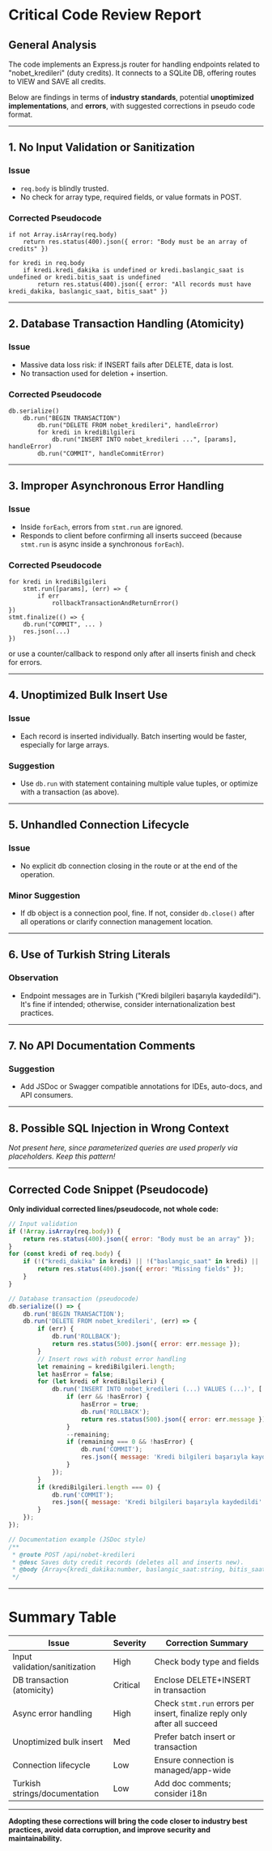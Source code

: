 # Critical Code Review Report

## General Analysis

The code implements an Express.js router for handling endpoints related to "nobet_kredileri" (duty credits). It connects to a SQLite DB, offering routes to VIEW and SAVE all credits.

Below are findings in terms of **industry standards**, potential **unoptimized implementations**, and **errors**, with suggested corrections in pseudo code format.

---

## 1. **No Input Validation or Sanitization**

### Issue
- `req.body` is blindly trusted.
- No check for array type, required fields, or value formats in POST.

### Corrected Pseudocode
```
if not Array.isArray(req.body)
    return res.status(400).json({ error: "Body must be an array of credits" })

for kredi in req.body
    if kredi.kredi_dakika is undefined or kredi.baslangic_saat is undefined or kredi.bitis_saat is undefined
        return res.status(400).json({ error: "All records must have kredi_dakika, baslangic_saat, bitis_saat" })
```

---

## 2. **Database Transaction Handling (Atomicity)**

### Issue
- Massive data loss risk: if INSERT fails after DELETE, data is lost.
- No transaction used for deletion + insertion.

### Corrected Pseudocode
```
db.serialize()
    db.run("BEGIN TRANSACTION")
        db.run("DELETE FROM nobet_kredileri", handleError)
        for kredi in krediBilgileri
            db.run("INSERT INTO nobet_kredileri ...", [params], handleError)
        db.run("COMMIT", handleCommitError)
```

---

## 3. **Improper Asynchronous Error Handling**

### Issue
- Inside `forEach`, errors from `stmt.run` are ignored.
- Responds to client before confirming all inserts succeed (because `stmt.run` is async inside a synchronous `forEach`).

### Corrected Pseudocode
```
for kredi in krediBilgileri
    stmt.run([params], (err) => {
        if err
            rollbackTransactionAndReturnError()
})
stmt.finalize(() => {
    db.run("COMMIT", ... )
    res.json(...)
})
```
or use a counter/callback to respond only after all inserts finish and check for errors.

---

## 4. **Unoptimized Bulk Insert Use**

### Issue
- Each record is inserted individually. Batch inserting would be faster, especially for large arrays.

### Suggestion
- Use `db.run` with statement containing multiple value tuples, or optimize with a transaction (as above).

---

## 5. **Unhandled Connection Lifecycle**

### Issue
- No explicit db connection closing in the route or at the end of the operation.

### Minor Suggestion
- If db object is a connection pool, fine. If not, consider `db.close()` after all operations or clarify connection management location.

---

## 6. **Use of Turkish String Literals**

### Observation
- Endpoint messages are in Turkish ("Kredi bilgileri başarıyla kaydedildi"). It's fine if intended; otherwise, consider internationalization best practices.

---

## 7. **No API Documentation Comments**

### Suggestion
- Add JSDoc or Swagger compatible annotations for IDEs, auto-docs, and API consumers.

---

## 8. **Possible SQL Injection in Wrong Context**

*Not present here, since parameterized queries are used properly via placeholders. Keep this pattern!*

---

## Corrected Code Snippet (Pseudocode)

**Only individual corrected lines/pseudocode, not whole code:**

```js
// Input validation
if (!Array.isArray(req.body)) {
    return res.status(400).json({ error: "Body must be an array" });
}
for (const kredi of req.body) {
    if (!("kredi_dakika" in kredi) || !("baslangic_saat" in kredi) || !("bitis_saat" in kredi)) {
        return res.status(400).json({ error: "Missing fields" });
    }
}

// Database transaction (pseudocode)
db.serialize(() => {
    db.run('BEGIN TRANSACTION');
    db.run('DELETE FROM nobet_kredileri', (err) => {
        if (err) {
            db.run('ROLLBACK');
            return res.status(500).json({ error: err.message });
        }
        // Insert rows with robust error handling
        let remaining = krediBilgileri.length;
        let hasError = false;
        for (let kredi of krediBilgileri) {
            db.run('INSERT INTO nobet_kredileri (...) VALUES (...)', [..], (err) => {
                if (err && !hasError) {
                    hasError = true;
                    db.run('ROLLBACK');
                    return res.status(500).json({ error: err.message });
                }
                --remaining;
                if (remaining === 0 && !hasError) {
                    db.run('COMMIT');
                    res.json({ message: 'Kredi bilgileri başarıyla kaydedildi' });
                }
            });
        }
        if (krediBilgileri.length === 0) {
            db.run('COMMIT');
            res.json({ message: 'Kredi bilgileri başarıyla kaydedildi' });
        }
    });
});

// Documentation example (JSDoc style)
/**
 * @route POST /api/nobet-kredileri
 * @desc Saves duty credit records (deletes all and inserts new).
 * @body {Array<{kredi_dakika:number, baslangic_saat:string, bitis_saat:string}>}
 */
```

---

# Summary Table

| Issue                           | Severity | Correction Summary               |
|----------------------------------|----------|----------------------------------|
| Input validation/sanitization    | High     | Check body type and fields       |
| DB transaction (atomicity)       | Critical | Enclose DELETE+INSERT in transaction |
| Async error handling             | High     | Check `stmt.run` errors per insert, finalize reply only after all succeed |
| Unoptimized bulk insert          | Med      | Prefer batch insert or transaction |
| Connection lifecycle             | Low      | Ensure connection is managed/app-wide |
| Turkish strings/documentation    | Low      | Add doc comments; consider i18n   |

---

**Adopting these corrections will bring the code closer to industry best practices, avoid data corruption, and improve security and maintainability.**